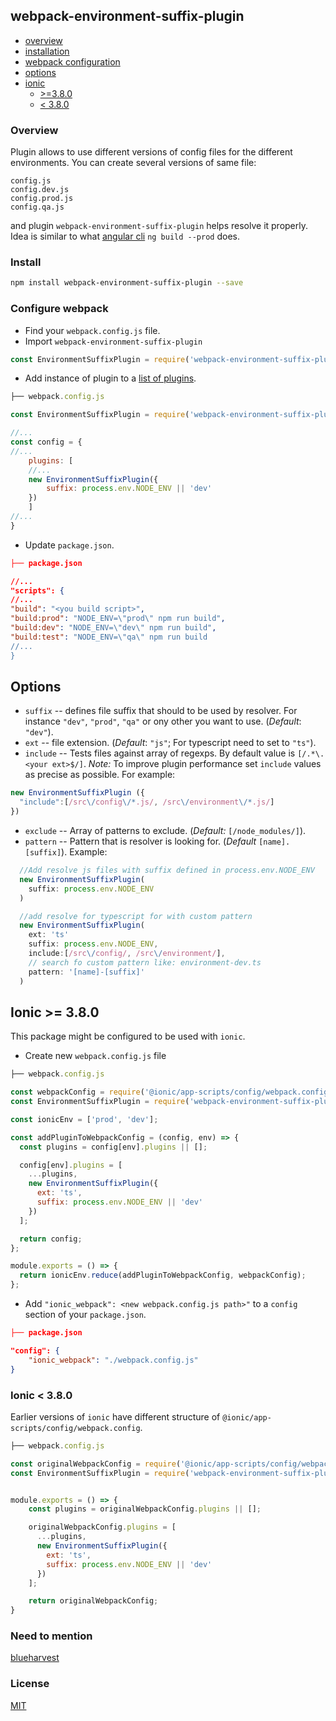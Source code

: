 ## webpack-environment-suffix-plugin

- [overview](#overview)
- [installation](#installation)
- [webpack configuration](#configure-webpack)
- [options](#options)
- [ionic](#ionic--380)
    - [>=3.8.0](#ionic--380)
    - [< 3.8.0](#ionic--380-1)

### Overview
Plugin allows to use different versions of config files for the different environments. You can create several versions of same file:
```
config.js
config.dev.js
config.prod.js
config.qa.js
```
and plugin `webpack-environment-suffix-plugin` helps  resolve it properly. Idea is similar to what [angular cli](https://github.com/angular/angular-cli/wiki/build) `ng build --prod` does.

### Install
```sh
npm install webpack-environment-suffix-plugin --save
```

### Configure webpack
- Find your `webpack.config.js` file.
- Import `webpack-environment-suffix-plugin`
```js
const EnvironmentSuffixPlugin = require('webpack-environment-suffix-plugin');
```
- Add instance of plugin to a [list of plugins](https://webpack.js.org/concepts/plugins/#usage).
```js
├── webpack.config.js

const EnvironmentSuffixPlugin = require('webpack-environment-suffix-plugin');

//...
const config = {
//...
    plugins: [
    //...
    new EnvironmentSuffixPlugin({
        suffix: process.env.NODE_ENV || 'dev'
    })
    ]
//...
}
```
- Update `package.json`.
```json
├── package.json

//...
"scripts": {
//...
"build": "<you build script>",
"build:prod": "NODE_ENV=\"prod\" npm run build",
"build:dev": "NODE_ENV=\"dev\" npm run build",
"build:test": "NODE_ENV=\"qa\" npm run build
//...
}
```

## Options
- `suffix` -- defines file suffix that should to be used by resolver. For instance `"dev"`, `"prod"`, `"qa"` or ony other you want to use. (*Default*: `"dev"`).
- `ext` -- file extension. (*Default*: `"js"`; For typescript need to set to `"ts"`).
- `include` -- Tests files against array of regexps. By default value is `[/.*\.<your ext>$/]`. 
*Note:* To improve plugin performance set `include` values as precise as possible.
For example:
```js 
new EnvironmentSuffixPlugin ({ 
  "include":[/src\/config\/*.js/, /src\/environment\/*.js/]
})
``` 
- `exclude` -- Array of patterns to exclude. (*Default:* `[/node_modules/]`).
- `pattern` -- Pattern that is resolver is looking for. (*Default* `[name].[suffix]`). 
Example: 
```js
  //Add resolve js files with suffix defined in process.env.NODE_ENV
  new EnvironmentSuffixPlugin(
    suffix: process.env.NODE_ENV
  )

  //add resolve for typescript for with custom pattern
  new EnvironmentSuffixPlugin(
    ext: 'ts'
    suffix: process.env.NODE_ENV,
    include:[/src\/config/, /src\/environment/],
    // search fo custom pattern like: environment-dev.ts
    pattern: '[name]-[suffix]'
  )
```


## Ionic >= 3.8.0
This package might be configured to be used with `ionic`.

- Create new `webpack.config.js` file
```js
├── webpack.config.js

const webpackConfig = require('@ionic/app-scripts/config/webpack.config');
const EnvironmentSuffixPlugin = require('webpack-environment-suffix-plugin');

const ionicEnv = ['prod', 'dev'];

const addPluginToWebpackConfig = (config, env) => {
  const plugins = config[env].plugins || [];

  config[env].plugins = [
    ...plugins,
    new EnvironmentSuffixPlugin({
      ext: 'ts',
      suffix: process.env.NODE_ENV || 'dev'
    })
  ];

  return config;
};

module.exports = () => {
  return ionicEnv.reduce(addPluginToWebpackConfig, webpackConfig);
};

```

- Add `"ionic_webpack": <new webpack.config.js path>"` to a `config` section of your `package.json`.
```json
├── package.json

"config": {
    "ionic_webpack": "./webpack.config.js" 
}
```

### Ionic < 3.8.0
Earlier versions of `ionic` have different structure of `@ionic/app-scripts/config/webpack.config`.

```js
├── webpack.config.js

const originalWebpackConfig = require('@ionic/app-scripts/config/webpack.config');
const EnvironmentSuffixPlugin = require('webpack-environment-suffix-plugin');


module.exports = () => {
    const plugins = originalWebpackConfig.plugins || [];

    originalWebpackConfig.plugins = [
      ...plugins,
      new EnvironmentSuffixPlugin({
        ext: 'ts',
        suffix: process.env.NODE_ENV || 'dev'
      })
    ];

    return originalWebpackConfig;
}
```

### Need to mention
[blueharvest](http://blueharvest.io)

### License
[MIT](http://opensource.org/licenses/MIT)

